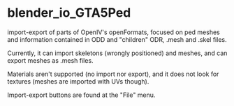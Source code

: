 # blender_io_GTA5Ped
import-export of parts of OpenIV's openFormats, focused on ped meshes and information contained in ODD and "children" ODR, .mesh and .skel files.

Currently, it can import skeletons (wrongly positioned) and meshes, and can export meshes as .mesh files.

Materials aren't supported (no import nor export), and it does not look for textures (meshes are imported with UVs though).

Import-export buttons are found at the "File" menu.


